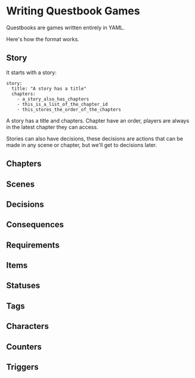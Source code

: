 # Writing Questbook Games

Questbooks are games written entirely in YAML.

Here's how the format works.

## Story

It starts with a story:

```
story:
  title: "A story has a title"
  chapters:
    - a_story_also_has_chapters
    - this_is_a_list_of_the_chapter_id
    - this_stores_the_order_of_the_chapters
```

A story has a title and chapters.  Chapter have an order, players are always in the latest chapter they can access.

Stories can also have decisions, these decisions are actions that can be made in any scene or chapter, but we'll get to decisions later.

## Chapters

## Scenes

## Decisions

## Consequences

## Requirements

## Items

## Statuses

## Tags

## Characters

## Counters

## Triggers